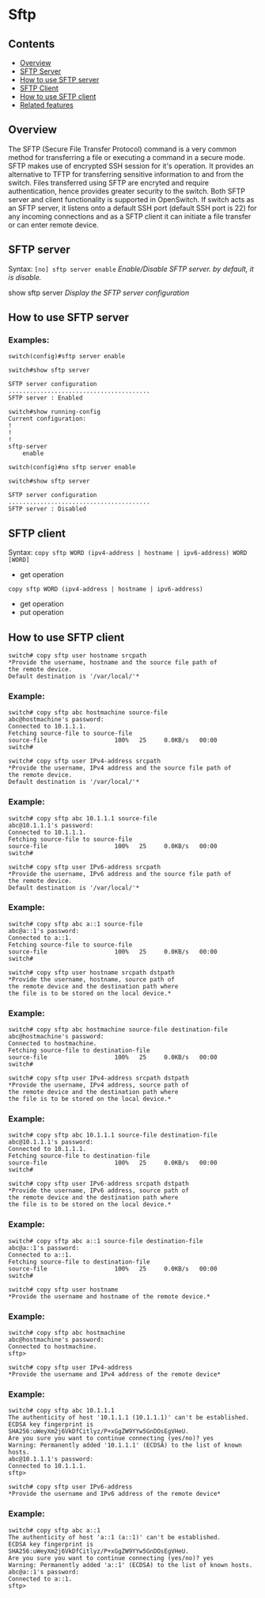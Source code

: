 # Sftp

## Contents
   - [Overview](#overview)
   - [SFTP Server](#sftp-server)
   - [How to use SFTP server](#how-to-use-sftp-server)
   - [SFTP Client](#sftp-client)
   - [How to use SFTP client](#how-to-use-sftp-client)
   - [Related features](#related-features)

## Overview ##
The SFTP (Secure File Transfer Protocol) command is a very common method for transferring a file or executing a command in a secure mode. SFTP makes use of encrypted SSH session for it's operation. It provides an alternative to TFTP for transferring sensitive information to and from the switch.
Files transferred using SFTP are encryted and require authentication, hence provides greater security to the switch.
Both SFTP server and client functionality is supported in OpenSwitch. If switch acts as an SFTP server, it listens onto a default SSH port (default SSH port is 22) for any incoming connections and as a SFTP client it can initiate a file transfer or can enter remote device.

## SFTP server ##
Syntax:
```[no] sftp server enable```
*Enable/Disable SFTP server.
by default, it is disable.*

show sftp server
*Display the SFTP server configuration*

## How to use SFTP server ##

### Examples:

```
switch(config)#sftp server enable

switch#show sftp server

SFTP server configuration
........................................
SFTP server : Enabled

switch#show running-config
Current configuration:
!
!
!
sftp-server
    enable

switch(config)#no sftp server enable

switch#show sftp server

SFTP server configuration
........................................
SFTP server : Disabled
```

## SFTP client ##
Syntax:
```copy sftp WORD (ipv4-address | hostname | ipv6-address) WORD [WORD]```
- get operation

```copy sftp WORD (ipv4-address | hostname | ipv6-address)```
- get operation
- put operation

## How to use SFTP client ##

```
switch# copy sftp user hostname srcpath
*Provide the username, hostname and the source file path of
the remote device.
Default destination is '/var/local/'*
```
### Example:
```
switch# copy sftp abc hostmachine source-file
abc@hostmachine's password:
Connected to 10.1.1.1.
Fetching source-file to source-file
source-file                   100%   25     0.0KB/s   00:00
switch#
```

```
switch# copy sftp user IPv4-address srcpath
*Provide the username, IPv4 address and the source file path of
the remote device.
Default destination is '/var/local/'*
```
### Example:
```
switch# copy sftp abc 10.1.1.1 source-file
abc@10.1.1.1's password:
Connected to 10.1.1.1.
Fetching source-file to source-file
source-file                   100%   25     0.0KB/s   00:00
switch#
```

```
switch# copy sftp user IPv6-address srcpath
*Provide the username, IPv6 address and the source file path of
the remote device.
Default destination is '/var/local/'*
```
### Example:
```
switch# copy sftp abc a::1 source-file
abc@a::1's password:
Connected to a::1.
Fetching source-file to source-file
source-file                   100%   25     0.0KB/s   00:00
switch#
```

```
switch# copy sftp user hostname srcpath dstpath
*Provide the username, hostname, source path of
the remote device and the destination path where
the file is to be stored on the local device.*
```
### Example:
```
switch# copy sftp abc hostmachine source-file destination-file
abc@hostmachine's password:
Connected to hostmachine.
Fetching source-file to destination-file
source-file                   100%   25     0.0KB/s   00:00
switch#
```

```
switch# copy sftp user IPv4-address srcpath dstpath
*Provide the username, IPv4 address, source path of
the remote device and the destination path where
the file is to be stored on the local device.*
```
### Example:
```
switch# copy sftp abc 10.1.1.1 source-file destination-file
abc@10.1.1.1's password:
Connected to 10.1.1.1.
Fetching source-file to destination-file
source-file                   100%   25     0.0KB/s   00:00
switch#
```

```
switch# copy sftp user IPv6-address srcpath dstpath
*Provide the username, IPv6 address, source path of
the remote device and the destination path where
the file is to be stored on the local device.*
```
### Example:
```
switch# copy sftp abc a::1 source-file destination-file
abc@a::1's password:
Connected to a::1.
Fetching source-file to destination-file
source-file                   100%   25     0.0KB/s   00:00
switch#
```

```
switch# copy sftp user hostname
*Provide the username and hostname of the remote device.*
```
### Example:
```
switch# copy sftp abc hostmachine
abc@hostmachine's password:
Connected to hostmachine.
sftp>
```

```
switch# copy sftp user IPv4-address
*Provide the username and IPv4 address of the remote device*
```

### Example:
```
switch# copy sftp abc 10.1.1.1
The authenticity of host '10.1.1.1 (10.1.1.1)' can't be established.
ECDSA key fingerprint is SHA256:uWeyXm2j6VkDfCitlyz/P+xGgZW9YYw5GnDOsEgVHeU.
Are you sure you want to continue connecting (yes/no)? yes
Warning: Permanently added '10.1.1.1' (ECDSA) to the list of known hosts.
abc@10.1.1.1's password:
Connected to 10.1.1.1.
sftp>
```
```
switch# copy sftp user IPv6-address
*Provide the username and IPv6 address of the remote device*
```
### Example:
```
switch# copy sftp abc a::1
The authenticity of host 'a::1 (a::1)' can't be established.
ECDSA key fingerprint is SHA256:uWeyXm2j6VkDfCitlyz/P+xGgZW9YYw5GnDOsEgVHeU.
Are you sure you want to continue connecting (yes/no)? yes
Warning: Permanently added 'a::1' (ECDSA) to the list of known hosts.
abc@a::1's password:
Connected to a::1.
sftp>
```
